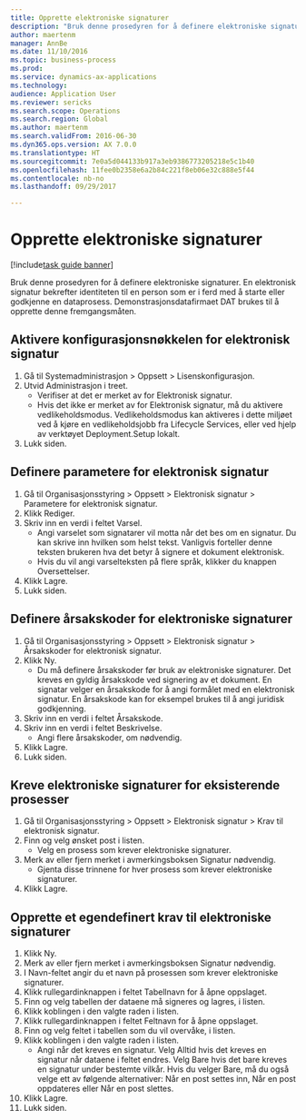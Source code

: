```yaml
--- 
title: Opprette elektroniske signaturer
description: "Bruk denne prosedyren for å definere elektroniske signaturer."
author: maertenm
manager: AnnBe
ms.date: 11/10/2016
ms.topic: business-process
ms.prod: 
ms.service: dynamics-ax-applications
ms.technology: 
audience: Application User
ms.reviewer: sericks
ms.search.scope: Operations
ms.search.region: Global
ms.author: maertenm
ms.search.validFrom: 2016-06-30
ms.dyn365.ops.version: AX 7.0.0
ms.translationtype: HT
ms.sourcegitcommit: 7e0a5d044133b917a3eb9386773205218e5c1b40
ms.openlocfilehash: 11fee0b2358e6a2b84c221f8eb06e32c888e5f44
ms.contentlocale: nb-no
ms.lasthandoff: 09/29/2017

---
```

# <a name="set-up-electronic-signatures"></a>Opprette elektroniske signaturer

[!include[task guide banner](../../includes/task-guide-banner.md)]

Bruk denne prosedyren for å definere elektroniske signaturer. En elektronisk signatur bekrefter identiteten til en person som er i ferd med å starte eller godkjenne en dataprosess. Demonstrasjonsdatafirmaet DAT brukes til å opprette denne fremgangsmåten.


## <a name="enable-the-electronic-signature-configuration-key"></a>Aktivere konfigurasjonsnøkkelen for elektronisk signatur
1. Gå til Systemadministrasjon > Oppsett > Lisenskonfigurasjon.
2. Utvid Administrasjon i treet.
    * Verifiser at det er merket av for Elektronisk signatur.  
    * Hvis det ikke er merket av for Elektronisk signatur, må du aktivere vedlikeholdsmodus. Vedlikeholdsmodus kan aktiveres i dette miljøet ved å kjøre en vedlikeholdsjobb fra Lifecycle Services, eller ved hjelp av verktøyet Deployment.Setup lokalt.  
3. Lukk siden.

## <a name="set-up-electronic-signature-parameters"></a>Definere parametere for elektronisk signatur
1. Gå til Organisasjonsstyring > Oppsett > Elektronisk signatur > Parametere for elektronisk signatur.
2. Klikk Rediger.
3. Skriv inn en verdi i feltet Varsel.
    * Angi varselet som signatarer vil motta når det bes om en signatur. Du kan skrive inn hvilken som helst tekst. Vanligvis forteller denne teksten brukeren hva det betyr å signere et dokument elektronisk.  
    * Hvis du vil angi varselteksten på flere språk, klikker du knappen Oversettelser.  
4. Klikk Lagre.
5. Lukk siden.

## <a name="set-up-reason-codes-for-electronic-signatures"></a>Definere årsakskoder for elektroniske signaturer
1. Gå til Organisasjonsstyring > Oppsett > Elektronisk signatur > Årsakskoder for elektronisk signatur.
2. Klikk Ny.
    * Du må definere årsakskoder før bruk av elektroniske signaturer. Det kreves en gyldig årsakskode ved signering av et dokument.     En signatar velger en årsakskode for å angi formålet med en elektronisk signatur. En årsakskode kan for eksempel brukes til å angi juridisk godkjenning.  
3. Skriv inn en verdi i feltet Årsakskode.
4. Skriv inn en verdi i feltet Beskrivelse.
    * Angi flere årsakskoder, om nødvendig.  
5. Klikk Lagre.
6. Lukk siden.

## <a name="require-electronic-signatures-for-existing-processes"></a>Kreve elektroniske signaturer for eksisterende prosesser
1. Gå til Organisasjonsstyring > Oppsett > Elektronisk signatur > Krav til elektronisk signatur.
2. Finn og velg ønsket post i listen.
    * Velg en prosess som krever elektroniske signaturer.  
3. Merk av eller fjern merket i avmerkingsboksen Signatur nødvendig.
    * Gjenta disse trinnene for hver prosess som krever elektroniske signaturer.  
4. Klikk Lagre.

## <a name="create-a-custom-requirement-for-electronic-signatures"></a>Opprette et egendefinert krav til elektroniske signaturer
1. Klikk Ny.
2. Merk av eller fjern merket i avmerkingsboksen Signatur nødvendig.
3. I Navn-feltet angir du et navn på prosessen som krever elektroniske signaturer.
4. Klikk rullegardinknappen i feltet Tabellnavn for å åpne oppslaget.
5. Finn og velg tabellen der dataene må signeres og lagres, i listen.
6. Klikk koblingen i den valgte raden i listen.
7. Klikk rullegardinknappen i feltet Feltnavn for å åpne oppslaget.
8. Finn og velg feltet i tabellen som du vil overvåke, i listen.
9. Klikk koblingen i den valgte raden i listen.
    * Angi når det kreves en signatur.     Velg Alltid hvis det kreves en signatur når dataene i feltet endres.     Velg Bare hvis det bare kreves en signatur under bestemte vilkår. Hvis du velger Bare, må du også velge ett av følgende alternativer: Når en post settes inn, Når en post oppdateres eller Når en post slettes.  
10. Klikk Lagre.
11. Lukk siden.


